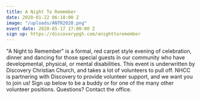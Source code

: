 ```yaml
---
title: A Night To Remember
date: 2020-01-22 06:18:00 Z
image: "/uploads/ANTR2020.png"
event date: 2020-05-17 17:00:00 Z
sign up: https://discoverypgh.com/anighttoremember
---
```


"A Night to Remember" is a formal, red carpet style evening of celebration, dinner and dancing for those special guests in our community who have developmental, physical, or mental disabilities. This event is underwritten by Discovery Christian Church, and takes a lot of volunteers to pull off.  NHCC is partnering with Discovery to provide volunteer support, and we want you to join us!  Sign up below to be a buddy or for one of the many other volunteer positions. Questions? Contact the office.